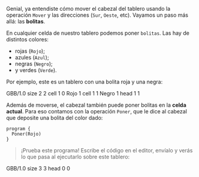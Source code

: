 Genial, ya entendiste cómo mover el cabezal del tablero usando la operación `Mover` y las direcciones (`Sur`, `Oeste`, etc). Vayamos un paso más allá: las **bolitas**.

En cualquier celda de nuestro tablero podemos poner `bolitas`. Las hay de distintos colores:

 * rojas (`Rojo`);
 * azules (`Azul`);
 * negras (`Negro`);
 * y verdes (`Verde`).

Por ejemplo, este es un tablero con una bolita roja y una negra:

<gs-board> 
  GBB/1.0 
  size 2 2 
  cell 1 0 Rojo 1 
  cell 1 1 Negro 1 
  head 1 1
</gs-board>

Además de moverse, el cabezal también puede poner bolitas en la **celda actual**. Para eso contamos con la operación `Poner`, que le dice al cabezal que deposite una bolita del color dado:

```gobstones
program {
  Poner(Rojo)    
}
```

> ¡Prueba este programa! Escribe el código en el editor, envíalo y verás lo que pasa al ejecutarlo sobre este tablero:

<gs-board> 
  GBB/1.0 
  size 3 3 
  head 0 0 
</gs-board>